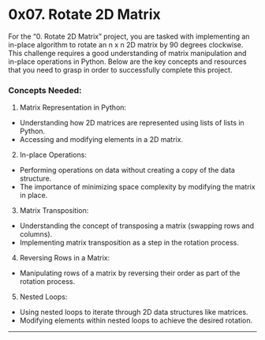 # 0x07. Rotate 2D Matrix
For the “0. Rotate 2D Matrix” project, you are tasked with implementing an in-place algorithm to rotate an n x n 2D matrix by 90 degrees clockwise. This challenge requires a good understanding of matrix manipulation and in-place operations in Python. Below are the key concepts and resources that you need to grasp in order to successfully complete this project.

### Concepts Needed:
1. Matrix Representation in Python:
  - Understanding how 2D matrices are represented using lists of lists in Python.
  - Accessing and modifying elements in a 2D matrix.

2. In-place Operations:
  - Performing operations on data without creating a copy of the data structure.
  - The importance of minimizing space complexity by modifying the matrix in place.

3. Matrix Transposition:
  - Understanding the concept of transposing a matrix (swapping rows and columns).
  - Implementing matrix transposition as a step in the rotation process.

4. Reversing Rows in a Matrix:
  - Manipulating rows of a matrix by reversing their order as part of the rotation process.

5. Nested Loops:
  - Using nested loops to iterate through 2D data structures like matrices.
  - Modifying elements within nested loops to achieve the desired rotation.
---
